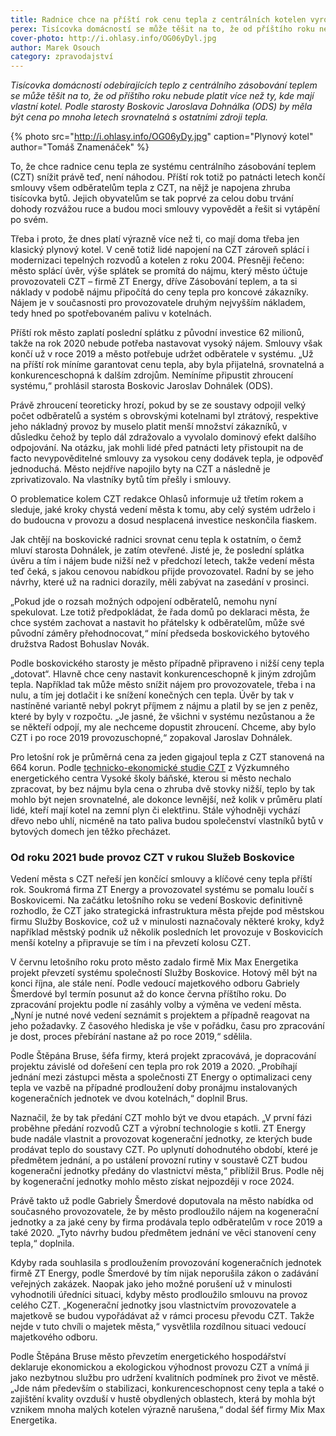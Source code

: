 ```yaml
---
title: Radnice chce na příští rok cenu tepla z centrálních kotelen vyrovnat s jinými zdroji
perex: Tisícovka domácností se může těšit na to, že od příštího roku nebude platit více než ty, kde mají vlastní kotel.
cover-photo: http://i.ohlasy.info/OG06yDyl.jpg
author: Marek Osouch
category: zpravodajství
---
```


*Tisícovka domácností odebírajících teplo z centrálního zásobování teplem se může těšit na to, že od příštího roku nebude platit více než ty, kde mají vlastní kotel. Podle starosty Boskovic Jaroslava Dohnálka (ODS) by měla být cena po mnoha letech srovnatelná s ostatními zdroji tepla.*

{% photo src="http://i.ohlasy.info/OG06yDy.jpg" caption="Plynový kotel" author="Tomáš Znamenáček" %}

To, že chce radnice cenu tepla ze systému centrálního zásobování teplem (CZT) snížit právě teď, není náhodou. Příští rok totiž po patnácti letech končí smlouvy všem odběratelům tepla z CZT, na nějž je napojena zhruba tisícovka bytů. Jejich obyvatelům se tak poprvé za celou dobu trvání dohody rozvážou ruce a budou moci smlouvy vypovědět a řešit si vytápění po svém.

Třeba i proto, že dnes platí výrazně více než ti, co mají doma třeba jen klasický plynový kotel. V ceně totiž lidé napojení na CZT zároveň splácí i modernizaci tepelných rozvodů a kotelen z roku 2004. Přesněji řečeno: město splácí úvěr, výše splátek se promítá do nájmu, který město účtuje provozovateli CZT – firmě ZT Energy, dříve Zásobování teplem, a ta si náklady v podobě nájmu připočítá do ceny tepla pro koncové zákazníky. Nájem je v současnosti pro provozovatele druhým nejvyšším nákladem, tedy hned po spotřebovaném palivu v kotelnách.

Příští rok město zaplatí poslední splátku z původní investice 62 milionů, takže na rok 2020 nebude potřeba nastavovat vysoký nájem. Smlouvy však končí už v roce 2019 a město potřebuje udržet odběratele v systému. „Už na příští rok míníme garantovat cenu tepla, aby byla přijatelná, srovnatelná a konkurenceschopná k dalším zdrojům. Nemíníme připustit zhroucení systému,“ prohlásil starosta Boskovic Jaroslav Dohnálek (ODS).

Právě zhroucení teoreticky hrozí, pokud by se ze soustavy odpojil velký počet odběratelů a systém s obrovskými kotelnami byl ztrátový, respektive jeho nákladný provoz by muselo platit menší množství zákazníků, v důsledku čehož by teplo dál zdražovalo a vyvolalo dominový efekt dalšího odpojování. Na otázku, jak mohli lidé před patnácti lety přistoupit na de facto nevypověditelné smlouvy za vysokou ceny dodávek tepla, je odpověď jednoduchá. Město nejdříve napojilo byty na CZT a následně je zprivatizovalo. Na vlastníky bytů tím přešly i smlouvy.

O problematice kolem CZT redakce Ohlasů informuje už třetím rokem a sleduje, jaké kroky chystá vedení města k tomu, aby celý systém udrželo i do budoucna v provozu a dosud nesplacená investice neskončila fiaskem.

Jak chtějí na boskovické radnici srovnat cenu tepla k ostatním, o čemž mluví starosta Dohnálek, je zatím otevřené. Jisté je, že poslední splátka úvěru a tím i nájem bude nižší než v předchozí letech, takže vedení města teď čeká, s jakou cenovou nabídkou přijde provozovatel. Radní by se jeho návrhy, které už na radnici dorazily, měli zabývat na zasedání v prosinci.

„Pokud jde o rozsah možných odpojení odběratelů, nemohu nyní spekulovat. Lze totiž předpokládat, že řada domů po deklaraci města, že chce systém zachovat a nastavit ho přátelsky k odběratelům, může své původní záměry přehodnocovat,“ míní předseda boskovického bytového družstva Radost Bohuslav Novák.

Podle boskovického starosty je město případně připraveno i nižší ceny tepla „dotovat“. Hlavně chce ceny nastavit konkurenceschopně k jiným zdrojům tepla. Například tak může město snížit nájem pro provozovatele, třeba i na nulu, a tím jej dotlačit i ke snížení konečných cen tepla. Úvěr by tak v nastíněné variantě nebyl pokryt příjmem z nájmu a platil by se jen z peněz, které by byly v rozpočtu. „Je jasné, že všichni v systému nezůstanou a že se někteří odpojí, my ale nechceme dopustit zhroucení. Chceme, aby bylo CZT i po roce 2019 provozuschopné,“ zopakoval Jaroslav Dohnálek.

Pro letošní rok je průměrná cena za jeden gigajoul tepla z CZT stanovená na 664 korun. Podle [technicko-ekonomické studie CZT](http://www.boskovice.cz/assets/File.ashx?id_org=832&id_dokumenty=32554) z Výzkumného energetického centra Vysoké školy báňské, kterou si město nechalo zpracovat, by bez nájmu byla cena o zhruba dvě stovky nižší, teplo by tak mohlo být nejen srovnatelné, ale dokonce levnější, než kolik v průměru platí lidé, kteří mají kotel na zemní plyn či elektřinu. Stále výhodněji vychází dřevo nebo uhlí, nicméně na tato paliva budou společenství vlastníků bytů v bytových domech jen těžko přecházet.

### Od roku 2021 bude provoz CZT v rukou Služeb Boskovice

Vedení města s CZT neřeší jen končící smlouvy a klíčové ceny tepla příští rok. Soukromá firma ZT Energy a provozovatel systému se pomalu loučí s Boskovicemi. Na začátku letošního roku se vedení Boskovic definitivně rozhodlo, že CZT jako strategická infrastruktura města přejde pod městskou firmu Služby Boskovice, což už v minulosti naznačovaly některé kroky, když například městský podnik už několik posledních let provozuje v Boskovicích menší kotelny a připravuje se tím i na převzetí kolosu CZT.

V červnu letošního roku proto město zadalo firmě Mix Max Energetika projekt převzetí systému společností Služby Boskovice. Hotový měl být na konci října, ale stále není. Podle vedoucí majetkového odboru Gabriely Šmerdové byl termín posunut až do konce června příštího roku. Do zpracování projektu podle ní zasáhly volby a výměna ve vedení města. „Nyní je nutné nové vedení seznámit s projektem a případně reagovat na jeho požadavky. Z časového hlediska je vše v pořádku, času pro zpracování je dost, proces přebírání nastane až po roce 2019,“ sdělila.

Podle Štěpána Bruse, šéfa firmy, která projekt zpracovává, je dopracování projektu závislé od dořešení cen tepla pro rok 2019 a 2020. „Probíhají jednání mezi zástupci města a společnosti ZT Energy o optimalizaci ceny tepla ve vazbě na případné prodloužení doby pronájmu instalovaných kogeneračních jednotek ve dvou kotelnách,“ doplnil Brus.

Naznačil, že by tak předání CZT mohlo být ve dvou etapách. „V první fázi proběhne předání rozvodů CZT a výrobní technologie s kotli. ZT Energy bude nadále vlastnit a provozovat kogenerační jednotky, ze kterých bude prodávat teplo do soustavy CZT. Po uplynutí dohodnutého období, které je předmětem jednání, a po ustálení provozní rutiny v soustavě CZT budou kogenerační jednotky předány do vlastnictví města,“ přiblížil Brus. Podle něj by kogenerační jednotky mohlo město získat nejpozději v roce 2024.

Právě takto už podle Gabriely Šmerdové doputovala na město nabídka od současného provozovatele, že by město prodloužilo nájem na kogenerační jednotky a za jaké ceny by firma prodávala teplo odběratelům v roce 2019 a také 2020. „Tyto návrhy budou předmětem jednání ve věci stanovení ceny tepla,“ doplnila.

Kdyby rada souhlasila s prodloužením provozování kogeneračních jednotek firmě ZT Energy, podle Šmerdové by tím nijak neporušila zákon o zadávání veřejných zakázek. Naopak jako jeho možné porušení už v minulosti vyhodnotili úředníci situaci, kdyby město prodloužilo smlouvu na provoz celého CZT. „Kogenerační jednotky jsou vlastnictvím provozovatele a majetkově se budou vypořádávat až v rámci procesu převodu CZT. Takže nejde v tuto chvíli o majetek města,“ vysvětlila rozdílnou situaci vedoucí majetkového odboru.

Podle Štěpána Bruse město převzetím energetického hospodářství deklaruje ekonomickou a ekologickou výhodnost provozu CZT a vnímá ji jako nezbytnou službu pro udržení kvalitních podmínek pro život ve městě. „Jde nám především o stabilizaci, konkurenceschopnost ceny tepla a také o zajištění kvality ovzduší v hustě obydlených oblastech, která by mohla být vznikem mnoha malých kotelen výrazně narušena,“ dodal šéf firmy Mix Max Energetika.
